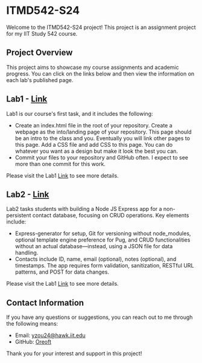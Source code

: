 # ITMD542-S24

Welcome to the ITMD542-S24 project! This project is an assignment project for my IIT Study 542 course.

## Project Overview

This project aims to showcase my course assignments and academic progress.
You can click on the links below and then view the information on each lab's published page.

## Lab1 - [Link](lab-1/index.html)

Lab1 is our course's first task, and it includes the following:

- Create an index.html file in the root of your repository. Create a webpage as the into/landing page of your
  repository. This page should be an intro to the class and you. Eventually you will link other pages to this page. Add
  a CSS file and add CSS to this page. You can do whatever you want as a design but make it look the best you can.
- Commit your files to your repository and GitHub often. I expect to see more than one commit for this work.

Please visit the Lab1 [Link](lab-1/index.html) to see more details.

## Lab2 - [Link](lab-2/index.html)

Lab2 tasks students with building a Node JS Express app for a non-persistent contact database, focusing on CRUD
operations. Key elements include:

-  Express-generator for setup, Git for versioning without node_modules, optional template engine preference for
Pug, and CRUD functionalities without an actual database—instead, using a JSON file for data handling.
-  Contacts include ID, name, email (optional), notes (optional), and timestamps. The app requires form
validation, sanitization, RESTful URL patterns, and POST for data changes.

Please visit the Lab1 [Link](lab-2/index.html) to see more details.

## Contact Information

If you have any questions or suggestions, you can reach out to me through the following means:

- Email: yzou24@hawk.iit.edu
- GitHub: [Oreoft](https://github.com/oreoft)

Thank you for your interest and support in this project!
